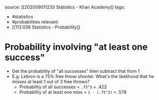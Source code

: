 source: [[202009011233 Statistics - Khan Academy]]
tags:
- #statistics 
- #probabilities 
relevant:
- [[113.038 Statistics - Probability]]

# Probability involving "at least one success"

- Get the probability of "all successes" then subtract that from 1
- E.g. Lebron is a 75% free throw shooter. What's the likelihood that he misses at least 1 out of 3 free throws?
	- Probability of all successes = `.75^3` = .422
	- Probability of at least one miss = `1 - (.75^3)` = .578
